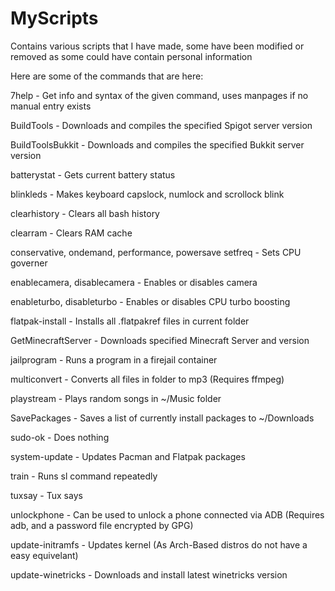 # MyScripts
Contains various scripts that I have made, some have been modified or removed as some could have contain personal information

Here are some of the commands that are here:

7help - Get info and syntax of the given command, uses manpages if no manual entry exists

BuildTools - Downloads and compiles the specified Spigot server version

BuildToolsBukkit - Downloads and compiles the specified Bukkit server version

batterystat - Gets current battery status

blinkleds - Makes keyboard capslock, numlock and scrollock blink

clearhistory - Clears all bash history

clearram - Clears RAM cache

conservative, ondemand, performance, powersave setfreq - Sets CPU governer

enablecamera, disablecamera - Enables or disables camera

enableturbo, disableturbo - Enables or disables CPU turbo boosting

flatpak-install - Installs all .flatpakref files in current folder

GetMinecraftServer - Downloads specified Minecraft Server and version

jailprogram - Runs a program in a firejail container

multiconvert - Converts all files in folder to mp3 (Requires ffmpeg)

playstream - Plays random songs in ~/Music folder

SavePackages - Saves a list of currently install packages to ~/Downloads

sudo-ok - Does nothing

system-update - Updates Pacman and Flatpak packages

train - Runs sl command repeatedly

tuxsay - Tux says

unlockphone - Can be used to unlock a phone connected via ADB (Requires adb, and a password file encrypted by GPG)

update-initramfs - Updates kernel (As Arch-Based distros do not have a easy equivelant)

update-winetricks - Downloads and install latest winetricks version
